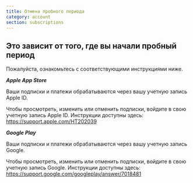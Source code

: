 ```yaml
---
title: Отмена пробного периода
category: account
section: subscriptions
---
```

## Это зависит от того, где вы начали пробный период


Пожалуйста, ознакомьтесь с соответствующими инструкциями ниже.



***Apple App Store***


Ваши подписки и платежи обрабатываются через вашу учетную запись Apple ID.


Чтобы просмотреть, изменить или отменить подписки, войдите в свою учетную запись Apple ID. Инструкции доступны здесь: <https://support.apple.com/HT202039>



***Google Play***


Ваши подписки и платежи обрабатываются через вашу учетную запись Google.


Чтобы просмотреть, изменить или отменить подписки, войдите в свою учетную запись Google. Инструкции доступны здесь: <https://support.google.com/googleplay/answer/7018481>